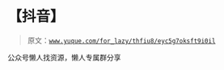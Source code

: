 # 【抖音】

> 原文：[`www.yuque.com/for_lazy/thfiu8/eyc5g7oksft9i0il`](https://www.yuque.com/for_lazy/thfiu8/eyc5g7oksft9i0il)



公众号懒人找资源，懒人专属群分享